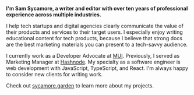 **I'm Sam Sycamore, a writer and editor with over ten years of professional experience across multiple industries.**

I help tech startups and digital agencies clearly communicate the value of their products and services to their target users. I especially enjoy writing educational content for tech products, because I believe that strong docs are the best marketing materials you can present to a tech-savvy audience.

I currently work as a Developer Advocate at [MUI](https://mui.com). Previously, I served as Marketing Manager at [Hashnode](https://hashnode.com). My specialty as a software engineer is web development with JavaScript, TypeScript, and React. I'm always happy to consider new clients for writing work.

Check out [sycamore.garden](https://sycamore.garden) to learn more about my projects.
